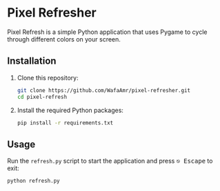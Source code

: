 # Pixel Refresher

Pixel Refresh is a simple Python application that uses Pygame to cycle through different colors on your screen.

## Installation

1. Clone this repository:
    ```sh
    git clone https://github.com/WafaAmr/pixel-refresher.git
    cd pixel-refresh
    ```

2. Install the required Python packages:
    ```sh
    pip install -r requirements.txt
    ```

## Usage

Run the `refresh.py` script to start the application and press <kbd>⎋ Escape</kbd> to exit:
```sh
python refresh.py